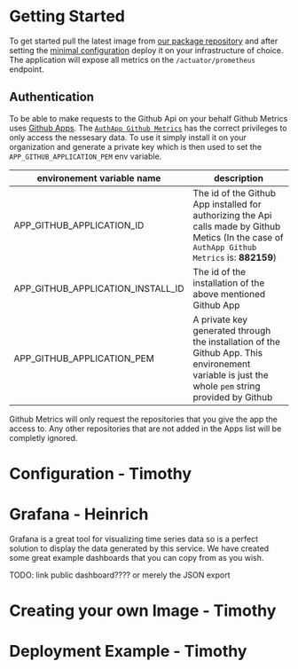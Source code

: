 # Getting Started

To get started pull the latest image from [our package repository](https://github.com/github-insights/github-metrics/pkgs/container/github-metrics)
and after setting the [minimal configuration](configuration/minimal-config.md) 
deploy it on your infrastructure of choice. The application will expose all 
metrics on the `/actuator/prometheus` endpoint.

## Authentication

To be able to make requests to the Github Api on your behalf Github Metrics uses
[Github Apps](https://docs.github.com/en/apps). The [`AuthApp Github Metrics`](https://github.com/apps/authapp-github-metrics)
has the correct privileges to only access the nessesary data. To use it simply install it
on your organization and generate a private key which is then used to set the
`APP_GITHUB_APPLICATION_PEM` env variable. 

| environement variable name        | description |
|-----------------------------------|-------------|
| APP_GITHUB_APPLICATION_ID         | The id of the Github App installed for authorizing the Api calls made by Github Metics (In the case of `AuthApp Github Metrics` is: **882159**)|
| APP_GITHUB_APPLICATION_INSTALL_ID | The id of the installation of the above mentioned Github App |
| APP_GITHUB_APPLICATION_PEM        | A private key generated through the installation of the Github App. This environement variable is just the whole `pem` string provided by Github |

Github Metrics will only request the repositories that you give the app the access
to. Any other repositories that are not added in the Apps list will be completly
ignored.

# Configuration - Timothy

# Grafana - Heinrich
Grafana is a great tool for visualizing time series data so is a perfect solution to display the data generated by this service. We have created some great example dashboards that you can copy from as you wish.

TODO: link public dashboard???? or merely the JSON export

# Creating your own Image - Timothy

# Deployment Example - Timothy

